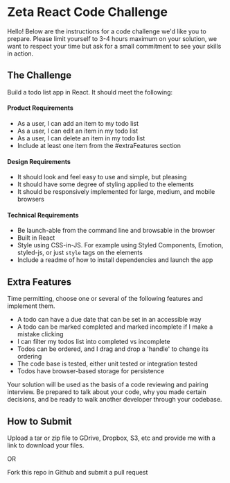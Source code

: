 
# Zeta React Code Challenge

Hello! Below are the instructions for a code challenge we'd like you to prepare. Please limit yourself to 3-4 hours maximum on your solution, we want to respect your time but ask for a small commitment to see your skills in action.

## The Challenge

Build a todo list app in React. It should meet the following:

#### Product Requirements
- As a user, I can add an item to my todo list
- As a user, I can edit an item in my todo list
- As a user, I can delete an item in my todo list
- Include at least one item from the #extraFeatures section

#### Design Requirements
- It should look and feel easy to use and simple, but pleasing
- It should have some degree of styling applied to the elements
- It should be responsively implemented for large, medium, and mobile browsers

#### Technical Requirements
- Be launch-able from the command line and browsable in the browser
- Built in React
- Style using CSS-in-JS. For example using Styled Components, Emotion, styled-js, or just `style` tags on the elements
- Include a readme of how to install dependencies and launch the app


## Extra Features
Time permitting, choose one or several of the following features and implement them.

- A todo can have a due date that can be set in an accessible way
- A todo can be marked completed and marked incomplete if I make a mistake clicking
- I can filter my todos list into completed vs incomplete
- Todos can be ordered, and I drag and drop a 'handle' to change its ordering
- The code base is tested, either unit tested or integration tested
- Todos have browser-based storage for persistence

Your solution will be used as the basis of a code reviewing and pairing interview. Be prepared to talk about your code, why you made certain decisions, and be ready to walk another developer through your codebase.

## How to Submit
Upload a tar or zip file to GDrive, Dropbox, S3, etc and provide me with a link to download your files.

OR

Fork this repo in Github and submit a pull request
